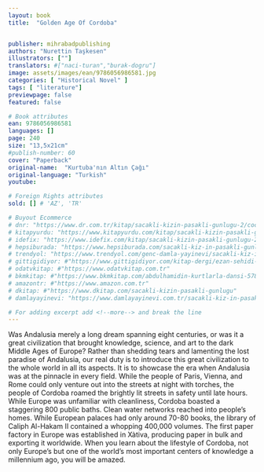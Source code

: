 ```yaml
---
layout: book
title:  "Golden Age Of Cordoba"


publisher: mihrabadpublishing
authors: "Nurettin Taşkesen"
illustrators: [""]
translators: #["naci-turan","burak-dogru"]
image: assets/images/ean/9786056986581.jpg
categories: [ "Historical Novel" ]
tags: [ "literature"]
previewpage: false
featured: false

# Book attributes
ean: 9786056986581
languages: []
page: 240
size: "13,5x21cm"
#publish-number: 60
cover: "Paperback"
original-name:  "Kurtuba'nın Altın Çağı"
original-language: "Turkish"
youtube:

# Foreign Rights attributes
sold: [] # 'AZ', 'TR'

# Buyout Ecommerce
# dnr: "https://www.dr.com.tr/kitap/sacakli-kizin-pasakli-gunlugu-2/cocuk-ve-genclik/genclik-10-yas/roman-oyku/urunno=0001893059001"
# kitapyurdu: "https://www.kitapyurdu.com/kitap/sacakli-kizin-pasakli-gunlugu-2-/560122.html&filter_name=Sa%C3%A7akl%C4%B1+K%C4%B1z%27%C4%B1n+Pasakl%C4%B1+G%C3%BCnl%C3%BC%C4%9F%C3%BC+2"
# idefix: "https://www.idefix.com/kitap/sacakli-kizin-pasakli-gunlugu-2/cocuk-ve-genclik/genclik-10-yas/roman-oyku/urunno=0001893059001"
# hepsiburada: "https://www.hepsiburada.com/sacakli-kiz-in-pasakli-gunlugu-2-damla-yayinevi-p-HBV000012ER86"
# trendyol: "https://www.trendyol.com/genc-damla-yayinevi/sacakli-kiz-in-pasakli-gunlugu-2-p-54825777"
# gittigidiyor: #"https://www.gittigidiyor.com/kitap-dergi/ezan-sehidi-adnan-menderes_pdp_732728793"
# odatvkitap: #"https://www.odatvkitap.com.tr"
# bkmkitap: #"https://www.bkmkitap.com/abdulhamidin-kurtlarla-dansi-578226"
# amazontr: #"https://www.amazon.com.tr"
# dkitap: #"https://www.dkitap.com/sacakli-kizin-pasakli-gunlugu"
# damlayayinevi: "https://www.damlayayinevi.com.tr/sacakli-kiz-in-pasakli-gunlugu-2-bu-iste-bi-terslik-var"

# For adding excerpt add <!--more--> and break the line
---
```

Was Andalusia merely a long dream spanning
eight centuries, or was it a great civilization that
brought knowledge, science, and art to the dark
Middle Ages of Europe? Rather than shedding
tears and lamenting the lost paradise of Andalusia,
our real duty is to introduce this great civilization
to the whole world in all its aspects. It is to showcase the era when Andalusia was at the pinnacle
in every field. While the people of Paris, Vienna,
and Rome could only venture out into the streets
at night with torches, the people of Cordoba
roamed the brightly lit streets in safety until late
hours. While Europe was unfamiliar with cleanliness, Cordoba boasted a staggering 800 public
baths. Clean water networks reached into people’s
homes. While European palaces had only around
70-80 books, the library of Caliph Al-Hakam II
contained a whopping 400,000 volumes. The first
paper factory in Europe was established in Xàtiva,
producing paper in bulk and exporting it worldwide.
When you learn about the lifestyle of Cordoba, not
only Europe’s but one of the world’s most important
centers of knowledge a millennium ago, you will be
amazed.
<!--more--> 

